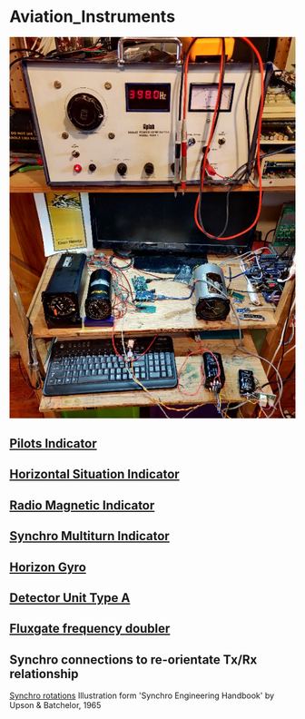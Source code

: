 # Aviation_Instruments

![testbench-view.jpg](./images/testbench-view.jpg)

## [Pilots Indicator](Sperry_Indicator.md)

## [Horizontal Situation Indicator](HSI_WL332.md)

## [Radio Magnetic Indicator](RMI_PW404.md)

## [Synchro Multiturn Indicator](SMI_SF101.md)

## [Horizon Gyro](Sperry_MK3.md)

## [Detector Unit Type A](DetectorUnit_TypeA.md)

## [Fluxgate frequency doubler](400hz-frequency-doubler.md)

## Synchro connections to re-orientate Tx/Rx relationship
[Synchro rotations](./images/rotations.png)
Illustration form 'Synchro Engineering Handbook' by Upson & Batchelor, 1965
